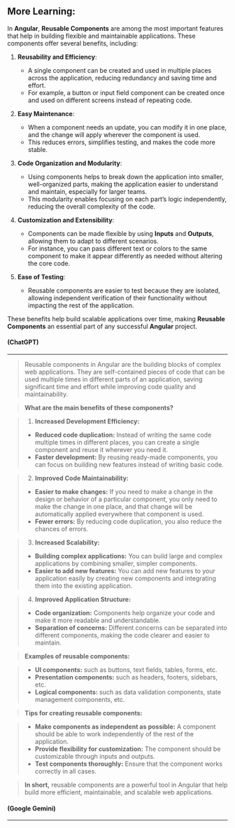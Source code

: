 ## More Learning:

In **Angular**, **Reusable Components** are among the most important features that help in building flexible and maintainable applications. These components offer several benefits, including:

1. **Reusability and Efficiency**:

   - A single component can be created and used in multiple places across the application, reducing redundancy and saving time and effort.
   - For example, a button or input field component can be created once and used on different screens instead of repeating code.

2. **Easy Maintenance**:

   - When a component needs an update, you can modify it in one place, and the change will apply wherever the component is used.
   - This reduces errors, simplifies testing, and makes the code more stable.

3. **Code Organization and Modularity**:

   - Using components helps to break down the application into smaller, well-organized parts, making the application easier to understand and maintain, especially for larger teams.
   - This modularity enables focusing on each part’s logic independently, reducing the overall complexity of the code.

4. **Customization and Extensibility**:

   - Components can be made flexible by using **Inputs** and **Outputs**, allowing them to adapt to different scenarios.
   - For instance, you can pass different text or colors to the same component to make it appear differently as needed without altering the core code.

5. **Ease of Testing**:
   - Reusable components are easier to test because they are isolated, allowing independent verification of their functionality without impacting the rest of the application.

These benefits help build scalable applications over time, making **Reusable Components** an essential part of any successful **Angular** project.

#### (ChatGPT)

---

> Reusable components in Angular are the building blocks of complex web applications. They are self-contained pieces of code that can be used multiple times in different parts of an application, saving significant time and effort while improving code quality and maintainability.

> **What are the main benefits of these components?**

> 1. **Increased Development Efficiency:**
>
> - **Reduced code duplication:** Instead of writing the same code multiple times in different places, you can create a single component and reuse it wherever you need it.
> - **Faster development:** By reusing ready-made components, you can focus on building new features instead of writing basic code.

> 2. **Improved Code Maintainability:**
>
> - **Easier to make changes:** If you need to make a change in the design or behavior of a particular component, you only need to make the change in one place, and that change will be automatically applied everywhere that component is used.
> - **Fewer errors:** By reducing code duplication, you also reduce the chances of errors.

> 3. **Increased Scalability:**
>
> - **Building complex applications:** You can build large and complex applications by combining smaller, simpler components.
> - **Easier to add new features:** You can add new features to your application easily by creating new components and integrating them into the existing application.

> 4. **Improved Application Structure:**
>
> - **Code organization:** Components help organize your code and make it more readable and understandable.
> - **Separation of concerns:** Different concerns can be separated into different components, making the code clearer and easier to maintain.

> **Examples of reusable components:**

> - **UI components:** such as buttons, text fields, tables, forms, etc.
> - **Presentation components:** such as headers, footers, sidebars, etc.
> - **Logical components:** such as data validation components, state management components, etc.

> **Tips for creating reusable components:**

> - **Make components as independent as possible:** A component should be able to work independently of the rest of the application.
> - **Provide flexibility for customization:** The component should be customizable through inputs and outputs.
> - **Test components thoroughly:** Ensure that the component works correctly in all cases.

> **In short,** reusable components are a powerful tool in Angular that help build more efficient, maintainable, and scalable web applications.

#### (Google Gemini)

---
